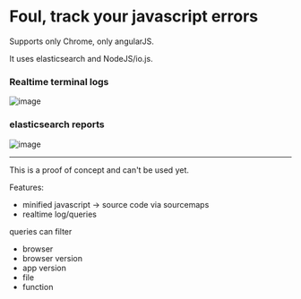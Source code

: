 # Foul, track your javascript errors

Supports only Chrome, only angularJS.

It uses elasticsearch and NodeJS/io.js.


### Realtime terminal logs

![image](http://s13.postimg.org/jbhsyjl47/Screen_Shot_2015_03_13_at_14_54_10.png)

### elasticsearch reports

![image](http://s11.postimg.org/3slbm0iwz/screenshot_foul.png)


***

This is a proof of concept and can't be used yet.

Features: 

- minified javascript -> source code via sourcemaps
- realtime log/queries

queries can filter
  - browser
  - browser version
  - app version
  - file
  - function

